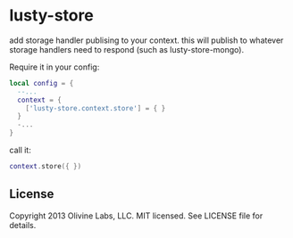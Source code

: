lusty-store
===========

add storage handler publising to your context. this will publish to whatever
storage handlers need to respond (such as lusty-store-mongo).

Require it in your config:

```lua
local config = {
  --...
  context = {
    ['lusty-store.context.store'] = { }
  }
  -...
}
```

call it:

```lua
context.store({ })
```

License
-------
Copyright 2013 Olivine Labs, LLC. MIT licensed. See LICENSE file for details.
